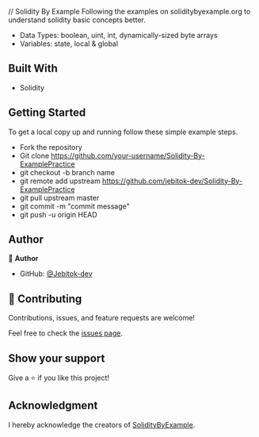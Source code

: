 // Solidity By Example 
 Following the examples on soliditybyexample.org to understand solidity basic concepts better.

 - Data Types: boolean, uint, int, dynamically-sized byte arrays
 - Variables: state, local & global

 
## Built With

- Solidity

<!-- ## Live Demo -->

## Getting Started

To get a local copy up and running follow these simple example steps.

- Fork the repository
- Git clone https://github.com/your-username/Solidity-By-ExamplePractice
- git checkout -b branch name
- git remote add upstream https://github.com/jebitok-dev/Solidity-By-ExamplePractice
- git pull upstream master
- git commit -m "commit message"
- git push -u origin HEAD

## Author

👤 **Author**

- GitHub: [@Jebitok-dev](https://github.com/Jebitok-dev)

## 🤝 Contributing

Contributions, issues, and feature requests are welcome!

Feel free to check the [issues page](issues/).

## Show your support

Give a ⭐️ if you like this project!

## Acknowledgment

 I hereby acknowledge the creators of [SolidityByExample](https://solidity-by-example.org).